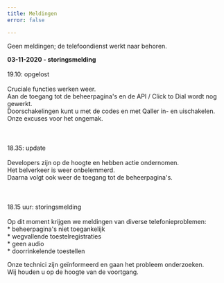 ```yaml
---
title: Meldingen
error: false

---
```

Geen meldingen; de telefoondienst werkt naar behoren.<br>

<b>03-11-2020 - storingsmelding </b><br>  
19\.10: opgelost<br>  
Cruciale functies werken weer.   
Aan de toegang tot de beheerpagina's en de API / Click to Dial wordt nog gewerkt.   
Doorschakelingen kunt u met de codes en met Qaller in- en uischakelen.   
Onze excuses voor het ongemak.<br>  
<br>  
18\.35: update<br>  
Developers zijn op de hoogte en hebben actie ondernomen.  
Het belverkeer is weer onbelemmerd.  
Daarna volgt ook weer de toegang tot de beheerpagina's.<br>  
<br>  
18\.15 uur: storingsmelding<br>  
Op dit moment krijgen we meldingen van diverse telefonieproblemen:  
\* beheerpagina's niet toegankelijk  
\* wegvallende toestelregistraties  
\* geen audio  
\* doorrinkelende toestellen

Onze technici zijn geïnformeerd en gaan het probleem onderzoeken.  
Wij houden u op de hoogte van de voortgang. <br>  
<br>